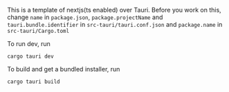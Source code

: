 This is a template of nextjs(ts enabled) over Tauri. Before you work on this, change `name` in `package.json`, `package.projectName` and `tauri.bundle.identifier` in `src-tauri/tauri.conf.json` and `package.name` in `src-tauri/Cargo.toml`



To run dev, run

```shell
cargo tauri dev
```

To build and get a bundled installer, run

```shell
cargo tauri build
```

